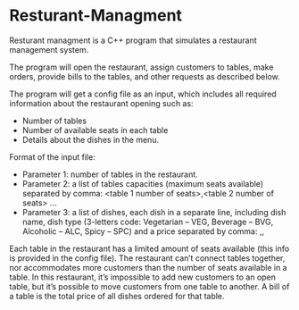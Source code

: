 # Resturant-Managment 

Resturant managment is a C++ program that simulates a restaurant management system. 

The program will open the restaurant, assign customers to tables, make orders, provide bills to the tables, and other requests as described below.

The program will get a config file as an input, which includes all required information about the restaurant opening such as:
* Number of tables
* Number of available seats in each table
* Details about the dishes in the menu. 

Format of the input file:

* Parameter 1: number of tables in the restaurant.
* Parameter 2: a list of tables capacities (maximum seats available) separated by comma: <table 1 number of seats>,<table 2 number of seats> …
* Parameter 3: a list of dishes, each dish in a separate line, including dish name, dish type (3-letters code: Vegetarian – VEG, Beverage – BVG, Alcoholic – ALC, Spicy – SPC) and a price separated by comma:
<dish name>,<dish type>,<dish price>

Each table in the restaurant has a limited amount of seats available (this info is provided in the config file). 
The restaurant can’t connect tables together, nor accommodates more customers than the number of seats available in a table. 
In this restaurant, it’s impossible to add new customers to an open table, but it’s possible to move customers from one table to another.
A bill of a table is the total price of all dishes ordered for that table. 
